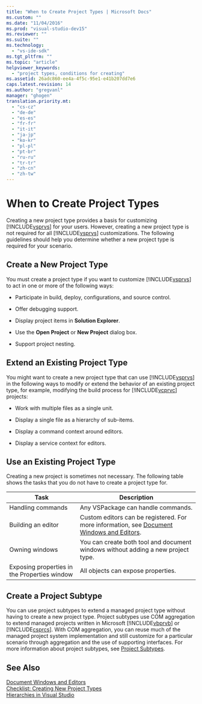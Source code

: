 ```yaml
---
title: "When to Create Project Types | Microsoft Docs"
ms.custom: ""
ms.date: "11/04/2016"
ms.prod: "visual-studio-dev15"
ms.reviewer: ""
ms.suite: ""
ms.technology: 
  - "vs-ide-sdk"
ms.tgt_pltfrm: ""
ms.topic: "article"
helpviewer_keywords: 
  - "project types, conditions for creating"
ms.assetid: 26adc860-ee4a-4f5c-95e1-e41b207dd7e6
caps.latest.revision: 14
ms.author: "gregvanl"
manager: "ghogen"
translation.priority.mt: 
  - "cs-cz"
  - "de-de"
  - "es-es"
  - "fr-fr"
  - "it-it"
  - "ja-jp"
  - "ko-kr"
  - "pl-pl"
  - "pt-br"
  - "ru-ru"
  - "tr-tr"
  - "zh-cn"
  - "zh-tw"
---
```

# When to Create Project Types
Creating a new project type provides a basis for customizing [!INCLUDE[vsprvs](../../code-quality/includes/vsprvs_md.md)] for your users. However, creating a new project type is not required for all [!INCLUDE[vsprvs](../../code-quality/includes/vsprvs_md.md)] customizations. The following guidelines should help you determine whether a new project type is required for your scenario.  
  
## Create a New Project Type  
 You must create a project type if you want to customize [!INCLUDE[vsprvs](../../code-quality/includes/vsprvs_md.md)] to act in one or more of the following ways:  
  
-   Participate in build, deploy, configurations, and source control.  
  
-   Offer debugging support.  
  
-   Display project items in **Solution Explorer**.  
  
-   Use the **Open Project** or **New Project** dialog box.  
  
-   Support project nesting.  
  
## Extend an Existing Project Type  
 You might want to create a new project type that can use [!INCLUDE[vsprvs](../../code-quality/includes/vsprvs_md.md)] in the following ways to modify or extend the behavior of an existing project type, for example, modifying the build process for [!INCLUDE[vcprvc](../../code-quality/includes/vcprvc_md.md)] projects:  
  
-   Work with multiple files as a single unit.  
  
-   Display a single file as a hierarchy of sub-items.  
  
-   Display a command context around editors.  
  
-   Display a service context for editors.  
  
## Use an Existing Project Type  
 Creating a new project is sometimes not necessary. The following table shows the tasks that you do not have to create a project type for.  
  
|Task|Description|  
|----------|-----------------|  
|Handling commands|Any VSPackage can handle commands.|  
|Building an editor|Custom editors can be registered. For more information, see [Document Windows and Editors](http://msdn.microsoft.com/en-us/603625e1-62b6-413a-bc44-089346e166bc).|  
|Owning windows|You can create both tool and document windows without adding a new project type.|  
|Exposing properties in the Properties window|All objects can expose properties.|  
  
## Create a Project Subtype  
 You can use project subtypes to extend a managed project type without having to create a new project type. Project subtypes use COM aggregation to extend managed projects written in Microsoft [!INCLUDE[vbprvb](../../code-quality/includes/vbprvb_md.md)] or [!INCLUDE[csprcs](../../data-tools/includes/csprcs_md.md)]. With COM aggregation, you can reuse much of the managed project system implementation and  still customize for a particular scenario through aggregation and the use of supporting interfaces. For more information about project subtypes, see [Project Subtypes](../../extensibility/internals/project-subtypes.md).  
  
## See Also  
 [Document Windows and Editors](http://msdn.microsoft.com/en-us/603625e1-62b6-413a-bc44-089346e166bc)   
 [Checklist: Creating New Project Types](../../extensibility/internals/checklist-creating-new-project-types.md)   
 [Hierarchies in Visual Studio](../../extensibility/internals/hierarchies-in-visual-studio.md)